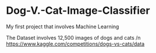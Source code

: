 # Dog-V.-Cat-Image-Classifier
My first project that involves Machine Learning 


The Dataset involves 12,500 images of dogs and cats /n
https://www.kaggle.com/competitions/dogs-vs-cats/data
